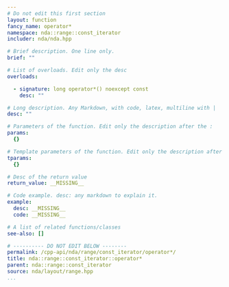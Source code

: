 ```yaml
---
# Do not edit this first section
layout: function
fancy_name: operator*
namespace: nda::range::const_iterator
includer: nda/nda.hpp

# Brief description. One line only.
brief: ""

# List of overloads. Edit only the desc
overloads:

  - signature: long operator*() noexcept const
    desc: ""

# Long description. Any Markdown, with code, latex, multiline with |
desc: ""

# Parameters of the function. Edit only the description after the :
params:
  {}

# Template parameters of the function. Edit only the description after the :
tparams:
  {}

# Desc of the return value
return_value: __MISSING__

# Code example. desc: any markdown to explain it.
example:
  desc: __MISSING__
  code: __MISSING__

# A list of related functions/classes
see-also: []

# ---------- DO NOT EDIT BELOW --------
permalink: /cpp-api/nda/range/const_iterator/operator*/
title: nda::range::const_iterator::operator*
parent: nda::range::const_iterator
source: nda/layout/range.hpp
...
```


